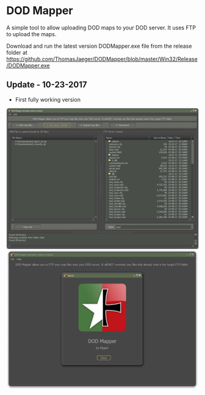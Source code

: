 DOD Mapper
==========
A simple tool to allow uploading DOD maps to your DOD server. It uses FTP to upload the maps.

Download and run the latest version DODMapper.exe file from the release folder at
https://github.com/ThomasJaeger/DODMapper/blob/master/Win32/Release/DODMapper.exe

Update - 10-23-2017
-------------------
- First fully working version

![alt text](https://github.com/ThomasJaeger/DODMapper/blob/master/Images/main.png?raw=true)
![alt text](https://github.com/ThomasJaeger/DODMapper/blob/master/Images/about.png?raw=true)
